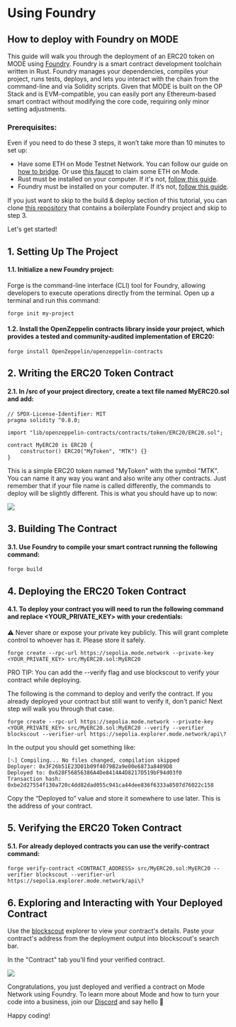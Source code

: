 # Using Foundry
## How to deploy with Foundry on MODE

This guide will walk you through the deployment of an ERC20 token on MODE using [Foundry](https://book.getfoundry.sh/). Foundry is a smart contract development toolchain written in Rust.
Foundry manages your dependencies, compiles your project, runs tests, deploys, and lets you interact with the chain from the command-line and via Solidity scripts.
Given that MODE is built on the OP Stack and is EVM-compatible, you can easily port any Ethereum-based smart contract without modifying the core code, requiring only minor setting adjustments.

### Prerequisites:
Even if you need to do these 3 steps, it won’t take more than 10 minutes to set up:
- Have some ETH on Mode Testnet Network. You can follow our guide on [how to bridge](https://docs.mode.network/get-started/bridging-to-mode-testnet). Or use [this faucet](https://faucet.modedomains.xyz/) to claim some ETH on Mode.
- Rust must be installed on your computer. If it's not, [follow this guide](https://doc.rust-lang.org/book/ch01-01-installation.html).
- Foundry must be installed on your computer. If it’s not, [follow this guide](https://book.getfoundry.sh/getting-started/installation).

If you just want to skip to the build & deploy section of this tutorial, you can clone [this repository](https://github.com/LuchoLeonel/foundry-mode-boilerplate) that contains a boilerplate Foundry project and skip to step 3.

Let's get started!

## 1. Setting Up The Project
#### 1.1. Initialize a new Foundry project:

Forge is the command-line interface (CLI) tool for Foundry, allowing developers to execute operations directly from the terminal.
Open up a terminal and run this command:

```
forge init my-project
```


#### 1.2. Install the OpenZeppelin contracts library inside your project, which provides a tested and community-audited implementation of ERC20:
```
forge install OpenZeppelin/openzeppelin-contracts
```


## 2. Writing the ERC20 Token Contract
#### 2.1. In /src of your project directory, create a text file named MyERC20.sol and add:
```solidity
// SPDX-License-Identifier: MIT
pragma solidity ^0.8.0;

import "lib/openzeppelin-contracts/contracts/token/ERC20/ERC20.sol";

contract MyERC20 is ERC20 {
    constructor() ERC20("MyToken", "MTK") {}
}
```
This is a simple ERC20 token named "MyToken" with the symbol "MTK". You can name it any way you want and also write any other contracts. Just remember that if your file name is called differently, the commands to deploy will be slightly different. 
This is what you should have up to now:

![](https://lh6.googleusercontent.com/1jahpfwmFhOAiT_xMNIb0-kux3ARUGOy-3euxZ7_gT6Gg17CnCIGNbaeLIqrisbaNa1ZyJ_npaKhMyHNnyZCZ_fnmWknw3fo4P_1immNKd6fDyWDYc8rU6srodquISlaY64TTpbdar9d57v5RSuWWFk)


## 3. Building The Contract
#### 3.1. Use Foundry to compile your smart contract running the following command:
```
forge build
```

## 4. Deploying the ERC20 Token Contract
#### 4.1. To deploy your contract you will need to run the following command and replace <YOUR_PRIVATE_KEY> with your credentials:
⚠️ Never share or expose your private key publicly. This will grant complete control to whoever has it. Please store it safely.

```
forge create --rpc-url https://sepolia.mode.network --private-key <YOUR_PRIVATE_KEY> src/MyERC20.sol:MyERC20
```

PRO TIP: You can add the --verify flag and use blockscout to verify your contract while deploying. 

The following is the command to deploy and verify the contract. If you already deployed your contract but still want to verify it, don't panic! Next step will walk you through that case.

```
forge create --rpc-url https://sepolia.mode.network --private-key <YOUR_PRIVATE_KEY> src/MyERC20.sol:MyERC20 --verify --verifier blockscout --verifier-url https://sepolia.explorer.mode.network/api\?

```

In the output you should get something like:

```
[⠢] Compiling... No files changed, compilation skipped 
Deployer: 0x3F26b51E23D01b09f4079B2a9e00e6873a8409D8 
Deployed to: 0x628F56856386A4De8414A4D8217D519bF94d03f0 
Transaction hash: 0xbe2d27554f130a720c4dd82dad055c941ca44dee836f6333a8507d76022c158
```

Copy the “Deployed to” value and store it somewhere to use later. This is the address of your contract.


## 5. Verifying the ERC20 Token Contract
#### 5.1. For already deployed contracts you can use the verify-contract command:
```
forge verify-contract <CONTRACT_ADDRESS> src/MyERC20.sol:MyERC20 --verifier blockscout --verifier-url https://sepolia.explorer.mode.network/api\?
```


## 6. Exploring and Interacting with Your Deployed Contract

Use the [blockscout](https://sepolia.explorer.mode.network/) explorer to view your contract's details. Paste your contract's address from the deployment output into blockscout's search bar.

In the "Contract" tab you'll find your verified contract.

![](https://lh5.googleusercontent.com/OJLvZ0NHyU_z-JXDaPXZGfjMhAPsWr0PENTz5FCGAvB89b57lT05jwVJu6CFwW-isDp_5ySWmP55IS4mP7QO9ybM5J0N88dcHLHXSJo_f-IGaXxbb-oEUUGj5mjG6J64Tmb-oxNYKD1A3Xpg6hXZ_gk)

Congratulations, you just deployed and verified a contract on Mode Network using Foundry. 
To learn more about Mode and how to turn your code into a business, join our [Discord](https://discord.gg/ModeNetwork) and say hello 👋

Happy coding! 